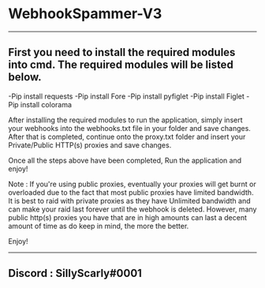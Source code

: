 # WebhookSpammer-V3

------------------------------------------------------------------------------------
First you need to install the required modules into cmd. The required modules will be listed below.
------------------------------------------------------------------------------------
-Pip install requests
-Pip install Fore
-Pip install pyfiglet
-Pip install Figlet
-Pip install colorama

After installing the required modules to run the application, simply insert your webhooks into the webhooks.txt file in your folder and save changes. After that is completed, continue onto the proxy.txt folder and insert your Private/Public HTTP(s) proxies and save changes.

Once all the steps above have been completed, Run the application and enjoy!

Note : If you're using public proxies, eventually your proxies will get burnt or overloaded due to the fact that most public proxies have limited bandwidth. It is best to raid with private proxies as they have Unlimited bandwidth and can make your raid last forever until the webhook is deleted. However, many public http(s) proxies you have that are in high amounts can last a decent amount of time as do keep in mind, the more the better. 

Enjoy!

--------------------------------------------------------------------------------------------
Discord : SillyScarly#0001
--------------------------
